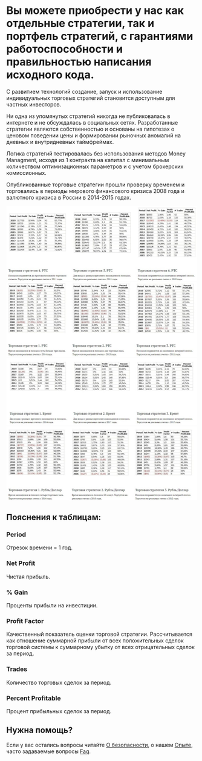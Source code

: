 # Вы можете приобрести у нас как отдельные стратегии, так и портфель стратегий, с гарантиями работоспособности и правильностью написания исходного кода.

С развитием технологий создание, запуск и использование индивидуальных торговых стратегий становится доступным для частных инвесторов.

Ни одна из упомянутых стратегий никогда не публиковалась в интернете и не обсуждалась в социальных сетях. Разработанные стратегии являются собственностью и основаны на гипотезах о ценовом поведении цены и формировании рыночных аномалий на дневных и внутридневных таймфреймах.

Логика стратегий тестировалась без использования методов Money Managment, исходя из 1 контракта на капитал с минимальным количеством оптимизационных параметров и с учетом брокерских комиссионных.

Опубликованные торговые стратегии прошли проверку временем и торговались в периоды мирового финансового кризиса 2008 года и валютного кризиса в России в 2014-2015 годах.

<img src="https://raw.githubusercontent.com/Ragve-hub/scribble/gh-pages/images/str2-1024x405.jpg" alt="2">
<img src="https://raw.githubusercontent.com/Ragve-hub/scribble/gh-pages/images/str1-1024x400.jpg" alt="1">
<img src="https://raw.githubusercontent.com/Ragve-hub/scribble/gh-pages/images/str3-1024x361.jpg" alt="3">
<img src="https://raw.githubusercontent.com/Ragve-hub/scribble/gh-pages/images/str4-1024x398.jpg" alt="4">


## Пояснения к таблицам:

### Period
Отрезок времени = 1 год.

### Net Profit
Чистая прибыль.

### % Gain
Проценты прибыли на инвестиции.

### Profit Factor
Качественный показатель оценки торговой стратегии. Рассчитывается как отношение суммарной прибыли от всех положительных сделок торговой системы к суммарному убытку от всех отрицательных сделок за период.

### Trades
Количество торговых сделок за период.

### Percent Profitable
Процент прибыльных сделок за период.

## Нужна помощь?

Если у вас остались вопросы читайте [О безопасности](https://ragve-hub.github.io/scribble//security), о нашем [Опыте](https://ragve-hub.github.io/scribble//about), часто задаваемые вопросы [Faq](https://ragve-hub.github.io/scribble//faq).
